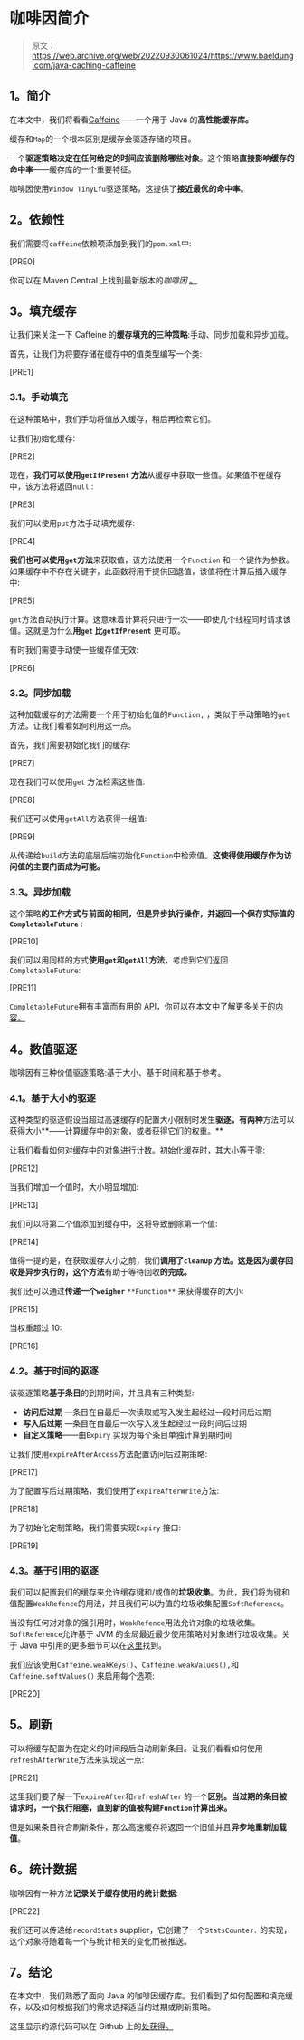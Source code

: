 # 咖啡因简介

> 原文：<https://web.archive.org/web/20220930061024/https://www.baeldung.com/java-caching-caffeine>

## **1。简介**

在本文中，我们将看看[Caffeine](https://web.archive.org/web/20221206104739/https://github.com/ben-manes/caffeine)——一个用于 Java 的**高性能缓存库。**

缓存和`Map`的一个根本区别是缓存会驱逐存储的项目。

一个**驱逐策略决定在任何给定的时间应该删除哪些对象**。这个策略**直接影响缓存的命中率**——缓存库的一个重要特征。

咖啡因使用`Window TinyLfu`驱逐策略，这提供了**接近最优的命中率**。

## **2。依赖性**

我们需要将`caffeine`依赖项添加到我们的`pom.xml`中:

[PRE0]

你可以在 Maven Central 上找到最新版本的*咖啡因* [。](https://web.archive.org/web/20221206104739/https://search.maven.org/classic/#search%7Cgav%7C1%7Cg%3A%22com.github.ben-manes.caffeine%22%20AND%20a%3A%22caffeine%22)

## **3。填充缓存**

让我们来关注一下 Caffeine 的**缓存填充的三种策略**:手动、同步加载和异步加载。

首先，让我们为将要存储在缓存中的值类型编写一个类:

[PRE1]

### **3.1。手动填充**

在这种策略中，我们手动将值放入缓存，稍后再检索它们。

让我们初始化缓存:

[PRE2]

现在，**我们可以使用`getIfPresent` 方法**从缓存中获取一些值。如果值不在缓存中，该方法将返回`null` :

[PRE3]

我们可以使用`put`方法手动填充缓存:

[PRE4]

**我们也可以使用`get`方法**来获取值，该方法使用一个`Function` 和一个键作为参数。如果缓存中不存在关键字，此函数将用于提供回退值，该值将在计算后插入缓存中:

[PRE5]

`get`方法自动执行计算。这意味着计算将只进行一次——即使几个线程同时请求该值。这就是为什么**用`get` 比`getIfPresent`** 更可取。

有时我们需要手动使一些缓存值无效:

[PRE6]

### **3.2。同步加载**

这种加载缓存的方法需要一个用于初始化值的`Function,` ，类似于手动策略的`get` 方法。让我们看看如何利用这一点。

首先，我们需要初始化我们的缓存:

[PRE7]

现在我们可以使用`get` 方法检索这些值:

[PRE8]

我们还可以使用`getAll`方法获得一组值:

[PRE9]

从传递给`build`方法的底层后端初始化`Function`中检索值。**这使得使用缓存作为访问值的主要门面成为可能。**

### **3.3。异步加载**

这个策略**的工作方式与前面的相同，但是异步执行操作，并返回一个保存实际值的`CompletableFuture`** :

[PRE10]

我们可以用同样的方式**使用`get`和`getAll`方法**，考虑到它们返回`CompletableFuture`:

[PRE11]

`CompletableFuture`拥有丰富而有用的 API，你可以在本文中了解更多关于[的内容。](/web/20221206104739/https://www.baeldung.com/java-completablefuture)

## **4。数值驱逐**

咖啡因有三种价值驱逐策略:基于大小、基于时间和基于参考。

### **4.1。基于大小的驱逐**

这种类型的驱逐假设当超过高速缓存的配置大小限制时发生**驱逐。有两种**方法可以获得大小**——计算缓存中的对象，或者获得它们的权重。**

让我们看看如何对缓存中的对象进行计数。初始化缓存时，其大小等于零:

[PRE12]

当我们增加一个值时，大小明显增加:

[PRE13]

我们可以将第二个值添加到缓存中，这将导致删除第一个值:

[PRE14]

值得一提的是，在获取缓存大小之前，我们**调用了`cleanUp` 方法。这是因为缓存回收是异步执行的，这个方法**有助于等待回收**的完成。**

我们还可以通过**传递一个`weigher`** `**Function**` 来获得缓存的大小:

[PRE15]

当权重超过 10:

[PRE16]

### **4.2。基于时间的驱逐**

该驱逐策略**基于条目**的到期时间，并且具有三种类型:

*   **访问后过期** —条目在自最后一次读取或写入发生起经过一段时间后过期
*   **写入后过期** —条目在自最后一次写入发生起经过一段时间后过期
*   **自定义策略**——由`Expiry` 实现为每个条目单独计算到期时间

让我们使用`expireAfterAccess`方法配置访问后过期策略:

[PRE17]

为了配置写后过期策略，我们使用了`expireAfterWrite`方法:

[PRE18]

为了初始化定制策略，我们需要实现`Expiry` 接口:

[PRE19]

### **4.3。基于引用的驱逐**

我们可以配置我们的缓存来允许缓存键和/或值的**垃圾收集**。为此，我们将为键和值配置`WeakRefence`的用法，并且我们可以为值的垃圾收集配置`SoftReference`。

当没有任何对对象的强引用时，`WeakRefence`用法允许对象的垃圾收集。`SoftReference`允许基于 JVM 的全局最近最少使用策略对对象进行垃圾收集。关于 Java 中引用的更多细节可以在[这里](/web/20221206104739/https://www.baeldung.com/java-weakhashmap)找到。

我们应该使用`Caffeine.weakKeys()`、`Caffeine.weakValues(),`和`Caffeine.softValues()` 来启用每个选项:

[PRE20]

## **5。刷新**

可以将缓存配置为在定义的时间段后自动刷新条目。让我们看看如何使用`refreshAfterWrite`方法来实现这一点:

[PRE21]

这里我们要了解一下`expireAfter`和`refreshAfter` 的一个**区别。当过期的条目被请求时，一个执行阻塞，直到新的值被构建`Function`计算出来。**

但是如果条目符合刷新条件，那么高速缓存将返回一个旧值并且**异步地重新加载值**。

## **6。统计数据**

咖啡因有一种方法**记录关于缓存使用的统计数据**:

[PRE22]

我们还可以传递给`recordStats` supplier，它创建了一个`StatsCounter.` 的实现，这个对象将随着每一个与统计相关的变化而被推送。

## **7。结论**

在本文中，我们熟悉了面向 Java 的咖啡因缓存库。我们看到了如何配置和填充缓存，以及如何根据我们的需求选择适当的过期或刷新策略。

这里显示的源代码可以在 Github 上的[处获得。](https://web.archive.org/web/20221206104739/https://github.com/eugenp/tutorials/tree/master/libraries-5)